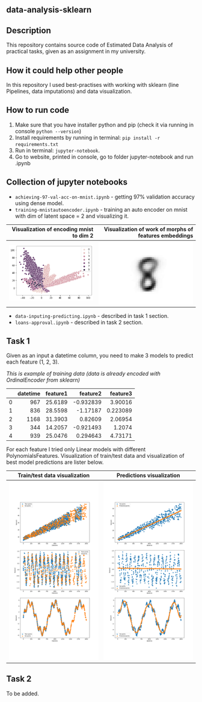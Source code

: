 ## data-analysis-sklearn

## Description

This repository contains source code of Estimated Data Analysis of practical tasks, given as an assignment in my
university.

## How it could help other people

In this repository I used best-practises with working with sklearn (line Pipelines, data imputations) and data
visualization.

## How to run code

1. Make sure that you have installer python and pip (check it via running in console `python --version`)
2. Install requirements by running in terminal: `pip install -r requirements.txt`
3. Run in terminal: `jupyter-notebook`.
4. Go to website, printed in console, go to folder jupyter-notebook and run .ipynb

## Collection of jupyter notebooks

- `achieving-97-val-acc-on-mnist.ipynb` - getting 97% validation accuracy using dense model.
- `training-mnistautoencoder.ipynb` - training an auto encoder on mnist with dim of latent space = 2 and visualizing it.

| Visualization of encoding mnist to dim 2 | Visualization of work of morphs of features embeddings | 
|---:|---:|
|![](figures/mnist/mnist-training-autoencoder-visualization.png) | ![](figures/mnist/morfing-numbers.gif)

- `data-inputing-predicting.ipynb` - described in task 1 section.
- `loans-approval.ipynb` - described in task 2 section.

## Task 1

Given as an input a datetime column, you need to make 3 models to predict each feature (1, 2, 3).

*This is example of training data (data is already encoded with OrdinalEncoder from sklearn)*

|    |   datetime |   feature1 |   feature2 |   feature3 |
|---:|-----------:|-----------:|-----------:|-----------:|
|  0 |        967 |    25.6189 |  -0.932839 |   3.90016  |
|  1 |        836 |    28.5598 |  -1.17187  |   0.223089 |
|  2 |       1168 |    31.3903 |   0.82609  |   2.06954  |
|  3 |        344 |    14.2057 |  -0.921493 |   1.2074   |
|  4 |        939 |    25.0476 |   0.294643 |   4.73171  |



For each feature I tried only Linear models with different PolynomialsFeatures.
Visualization of train/test data and visualization of best model predictions are lister below.

| Train/test data visualization  | Predictions visualization |
| ------------- | ------------- |
|![](figures/data-inputing-visualization-dataset.png)   | ![](figures/data-inputing-prediction.png)  |


## Task 2 

To be added.